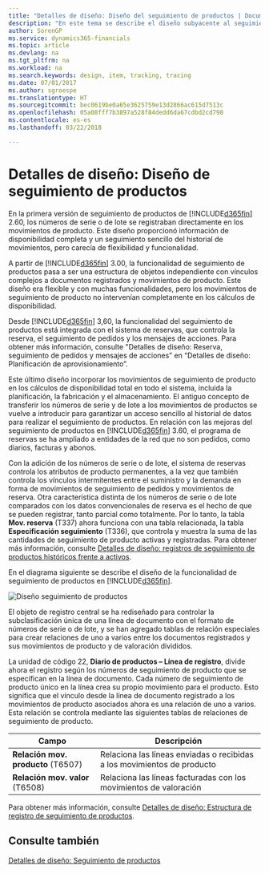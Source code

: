 ```yaml
---
title: "Detalles de diseño: Diseño del seguimiento de productos | Documentos de Microsoft"
description: "En este tema se describe el diseño subyacente al seguimiento de productos de Finance and Operations, Business edition."
author: SorenGP
ms.service: dynamics365-financials
ms.topic: article
ms.devlang: na
ms.tgt_pltfrm: na
ms.workload: na
ms.search.keywords: design, item, tracking, tracing
ms.date: 07/01/2017
ms.author: sgroespe
ms.translationtype: HT
ms.sourcegitcommit: bec0619be0a65e3625759e13d2866ac615d7513c
ms.openlocfilehash: 05a08fff7b3897a528f84dedd6da67cdbd2cd798
ms.contentlocale: es-es
ms.lasthandoff: 03/22/2018

---
```

# <a name="design-details-item-tracking-design"></a>Detalles de diseño: Diseño de seguimiento de productos
En la primera versión de seguimiento de productos de [!INCLUDE[d365fin](includes/d365fin_md.md)] 2.60, los números de serie o de lote se registraban directamente en los movimientos de producto. Este diseño proporcionó información de disponibilidad completa y un seguimiento sencillo del historial de movimientos, pero carecía de flexibilidad y funcionalidad.  

A partir de [!INCLUDE[d365fin](includes/d365fin_md.md)] 3.00, la funcionalidad de seguimiento de productos pasa a ser una estructura de objetos independiente con vínculos complejos a documentos registrados y movimientos de producto. Este diseño era flexible y con muchas funcionalidades, pero los movimientos de seguimiento de producto no intervenían completamente en los cálculos de disponibilidad.  

Desde [!INCLUDE[d365fin](includes/d365fin_md.md)] 3,60, la funcionalidad del seguimiento de productos está integrada con el sistema de reservas, que controla la reserva, el seguimiento de pedidos y los mensajes de acciones. Para obtener más información, consulte "Detalles de diseño: Reserva, seguimiento de pedidos y mensajes de acciones” en “Detalles de diseño: Planificación de aprovisionamiento”.  

Este último diseño incorporar los movimientos de seguimiento de producto en los cálculos de disponibilidad total en todo el sistema, incluida la planificación, la fabricación y el almacenamiento. El antiguo concepto de transferir los números de serie y de lote a los movimientos de productos se vuelve a introducir para garantizar un acceso sencillo al historial de datos para realizar el seguimiento de productos. En relación con las mejoras del seguimiento de productos en [!INCLUDE[d365fin](includes/d365fin_md.md)] 3.60, el programa de reservas se ha ampliado a entidades de la red que no son pedidos, como diarios, facturas y abonos.  

Con la adición de los números de serie o de lote, el sistema de reservas controla los atributos de producto permanentes, a la vez que también controla los vínculos intermitentes entre el suministro y la demanda en forma de movimientos de seguimiento de pedidos y movimientos de reserva. Otra característica distinta de los números de serie o de lote comparados con los datos convencionales de reserva es el hecho de que se pueden registrar, tanto parcial como totalmente. Por lo tanto, la tabla **Mov. reserva** (T337) ahora funciona con una tabla relacionada, la tabla **Especificación seguimiento** (T336), que controla y muestra la suma de las cantidades de seguimiento de producto activas y registradas. Para obtener más información, consulte [Detalles de diseño: registros de seguimiento de productos históricos frente a activos](design-details-active-versus-historic-item-tracking-entries.md).  

En el diagrama siguiente se describe el diseño de la funcionalidad de seguimiento de productos en [!INCLUDE[d365fin](includes/d365fin_md.md)].  

![Diseño seguimiento de productos](media/design_details_item_tracking_design.png "design_details_item_tracking_design")  

El objeto de registro central se ha rediseñado para controlar la subclasificación única de una línea de documento con el formato de números de serie o de lote, y se han agregado tablas de relación especiales para crear relaciones de uno a varios entre los documentos registrados y sus movimientos de producto y de valoración divididos.  

La unidad de código 22, **Diario de productos – Línea de registro**, divide ahora el registro según los números de seguimiento de producto que se especifican en la línea de documento. Cada número de seguimiento de producto único en la línea crea su propio movimiento para el producto. Esto significa que el vínculo desde la línea de documento registrado a los movimientos de producto asociados ahora es una relación de uno a varios. Esta relación se controla mediante las siguientes tablas de relaciones de seguimiento de producto.  

|Campo|Descripción|  
|---------------|---------------------------------------|  
|**Relación mov. producto** (T6507)|Relaciona las líneas enviadas o recibidas a los movimientos de producto|  
|**Relación mov. valor** (T6508)|Relaciona las líneas facturadas con los movimientos de valoración|  

Para obtener más información, consulte [Detalles de diseño: Estructura de registro de seguimiento de productos](design-details-item-tracking-posting-structure.md).  

## <a name="see-also"></a>Consulte también  
[Detalles de diseño: Seguimiento de productos](design-details-item-tracking.md)

